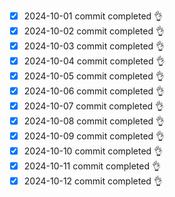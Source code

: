 - [x] 2024-10-01 commit completed 👌
- [x] 2024-10-02 commit completed 👌
- [x] 2024-10-03 commit completed 👌
- [x] 2024-10-04 commit completed 👌
- [x] 2024-10-05 commit completed 👌
- [x] 2024-10-06 commit completed 👌
- [x] 2024-10-07 commit completed 👌
- [x] 2024-10-08 commit completed 👌
- [x] 2024-10-09 commit completed 👌
- [x] 2024-10-10 commit completed 👌
- [x] 2024-10-11 commit completed 👌
- [x] 2024-10-12 commit completed 👌
